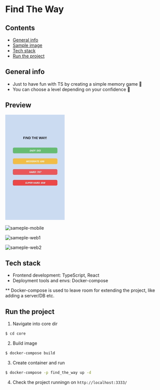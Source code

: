 # Find The Way

## Contents

- [General info](#general-info)
- [Sample image](#preview)
- [Tech stack](#tech-stack)
- [Run the project](#run-the-project)

## General info

- Just to have fun with TS by creating a simple memory game :tada:
- You can choose a level depending on your confidence :rocket:

## Preview

![sameple-gif](https://github.com/jeffoo713/find_the_way/blob/master/client/sampel-video/play.gif)

![sameple-mobile](https://github.com/jeffoo713/find_the_way/blob/master/client/sampel-video/mobile.png)

![sameple-web1](https://github.com/jeffoo713/find_the_way/blob/master/client/sampel-video/level-selection-web.png)

![sameple-web2](https://github.com/jeffoo713/find_the_way/blob/master/client/sampel-video/complete-web.png)

## Tech stack

- Frontend development: TypeScript, React
- Deployment tools and envs: Docker-compose

\*\* Docker-compose is used to leave room for extending the project, like adding a server/DB etc.

## Run the project

1. Navigate into core dir

```sh
$ cd core
```

2. Build image

```sh
$ docker-compose build
```

3. Create container and run

```sh
$ docker-compose -p find_the_way up -d
```

4. Check the project runningn on `http://localhost:3333/`
